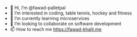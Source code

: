 - 👋 Hi, I’m @fawad-palletpal
- 👀 I’m interested in coding, table tennis, hockey and fitness
- 🌱 I’m currently learning microservices
- 💞️ I’m looking to collaborate on software development
- 📫 How to reach me https://fawad-khalil.me

<!---
fawad-palletpal/fawad-palletpal is a ✨ special ✨ repository because its `README.md` (this file) appears on your GitHub profile.
You can click the Preview link to take a look at your changes.
--->
